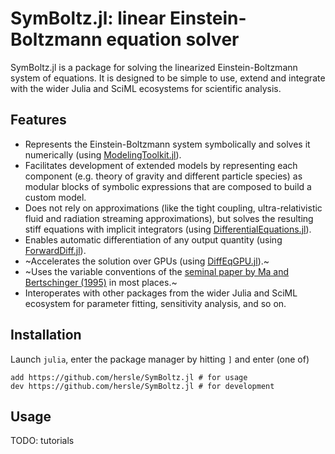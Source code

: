 # SymBoltz.jl: linear Einstein-Boltzmann equation solver

SymBoltz.jl is a package for solving the linearized Einstein-Boltzmann system of equations. It is designed to be simple to use, extend and integrate with the wider Julia and SciML ecosystems for scientific analysis.

## Features

- Represents the Einstein-Boltzmann system symbolically and solves it numerically (using [ModelingToolkit.jl](https://docs.sciml.ai/ModelingToolkit)).
- Facilitates development of extended models by representing each component (e.g. theory of gravity and different particle species) as modular blocks of symbolic expressions that are composed to build a custom model.
- Does not rely on approximations (like the tight coupling, ultra-relativistic fluid and radiation streaming approximations), but solves the resulting stiff equations with implicit integrators (using [DifferentialEquations.jl](https://docs.sciml.ai/DiffEqDocs)).
- Enables automatic differentiation of any output quantity (using [ForwardDiff.jl](https://juliadiff.org/ForwardDiff.jl)).
- ~Accelerates the solution over GPUs (using [DiffEqGPU.jl](https://docs.sciml.ai/DiffEqGPU)).~
- ~Uses the variable conventions of the [seminal paper by Ma and Bertschinger (1995)](https://arxiv.org/abs/astro-ph/9506072) in most places.~
- Interoperates with other packages from the wider Julia and SciML ecosystem for parameter fitting, sensitivity analysis, and so on.

## Installation

Launch `julia`, enter the package manager by hitting `]` and enter (one of)
```
add https://github.com/hersle/SymBoltz.jl # for usage
dev https://github.com/hersle/SymBoltz.jl # for development
```

## Usage

TODO: tutorials
